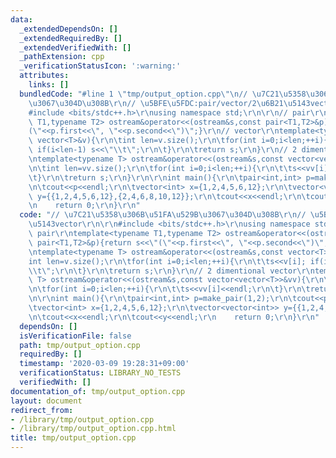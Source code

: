 ```yaml
---
data:
  _extendedDependsOn: []
  _extendedRequiredBy: []
  _extendedVerifiedWith: []
  _pathExtension: cpp
  _verificationStatusIcon: ':warning:'
  attributes:
    links: []
  bundledCode: "#line 1 \"tmp/output_option.cpp\"\n// \u7C21\u5358\u306B\u51FA\u529B\
    \u3067\u304D\u308B\r\n// \u5BFE\u5FDC:pair/vector/2\u6B21\u5143vector\r\n\r\n\
    #include <bits/stdc++.h>\r\nusing namespace std;\r\n\r\n// pair\r\ntemplate<typename\
    \ T1,typename T2> ostream&operator<<(ostream&s,const pair<T1,T2>&p){return s<<\"\
    (\"<<p.first<<\", \"<<p.second<<\")\";}\r\n// vector\r\ntemplate<typename T> ostream&operator<<(ostream&s,const\
    \ vector<T>&v){\r\n\tint len=v.size();\r\n\tfor(int i=0;i<len;++i){\r\n\t\ts<<v[i];\
    \ if(i<len-1) s<<\"\\t\";\r\n\t}\r\n\treturn s;\r\n}\r\n// 2 dimentional vector\r\
    \ntemplate<typename T> ostream&operator<<(ostream&s,const vector<vector<T>>&vv){\r\
    \n\tint len=vv.size();\r\n\tfor(int i=0;i<len;++i){\r\n\t\ts<<vv[i]<<endl;\r\n\
    \t}\r\n\treturn s;\r\n}\r\n\r\nint main(){\r\n\tpair<int,int> p=make_pair(1,2);\r\
    \n\tcout<<p<<endl;\r\n\tvector<int> x={1,2,4,5,6,12};\r\n\tvector<vector<int>>\
    \ y={{1,2,4,5,6,12},{2,4,6,8,10,12}};\r\n\tcout<<x<<endl;\r\n\tcout<<y<<endl;\r\
    \n    return 0;\r\n}\r\n"
  code: "// \u7C21\u5358\u306B\u51FA\u529B\u3067\u304D\u308B\r\n// \u5BFE\u5FDC:pair/vector/2\u6B21\
    \u5143vector\r\n\r\n#include <bits/stdc++.h>\r\nusing namespace std;\r\n\r\n//\
    \ pair\r\ntemplate<typename T1,typename T2> ostream&operator<<(ostream&s,const\
    \ pair<T1,T2>&p){return s<<\"(\"<<p.first<<\", \"<<p.second<<\")\";}\r\n// vector\r\
    \ntemplate<typename T> ostream&operator<<(ostream&s,const vector<T>&v){\r\n\t\
    int len=v.size();\r\n\tfor(int i=0;i<len;++i){\r\n\t\ts<<v[i]; if(i<len-1) s<<\"\
    \\t\";\r\n\t}\r\n\treturn s;\r\n}\r\n// 2 dimentional vector\r\ntemplate<typename\
    \ T> ostream&operator<<(ostream&s,const vector<vector<T>>&vv){\r\n\tint len=vv.size();\r\
    \n\tfor(int i=0;i<len;++i){\r\n\t\ts<<vv[i]<<endl;\r\n\t}\r\n\treturn s;\r\n}\r\
    \n\r\nint main(){\r\n\tpair<int,int> p=make_pair(1,2);\r\n\tcout<<p<<endl;\r\n\
    \tvector<int> x={1,2,4,5,6,12};\r\n\tvector<vector<int>> y={{1,2,4,5,6,12},{2,4,6,8,10,12}};\r\
    \n\tcout<<x<<endl;\r\n\tcout<<y<<endl;\r\n    return 0;\r\n}\r\n"
  dependsOn: []
  isVerificationFile: false
  path: tmp/output_option.cpp
  requiredBy: []
  timestamp: '2020-03-09 19:28:31+09:00'
  verificationStatus: LIBRARY_NO_TESTS
  verifiedWith: []
documentation_of: tmp/output_option.cpp
layout: document
redirect_from:
- /library/tmp/output_option.cpp
- /library/tmp/output_option.cpp.html
title: tmp/output_option.cpp
---
```

